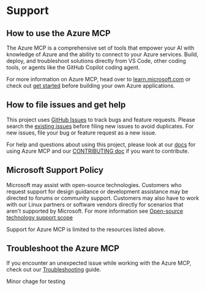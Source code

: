 # Support

## How to use the Azure MCP

The Azure MCP is a comprehensive set of tools that empower your AI with knowledge of Azure and the ability to connect to your Azure services. Build, deploy, and troubleshoot solutions directly from VS Code, other coding tools, or agents like the GitHub Copilot coding agent.

For more information on Azure MCP, head over to [learn.microsoft.com][learn-doc] or check out [get started][azmcp-link] before building your own Azure applications.

## How to file issues and get help

This project uses [GitHub Issues][gh-issue] to track bugs and feature requests. Please search the [existing issues][exist-issue] before filing new issues to avoid duplicates. For new issues, file your bug or feature request as a new issue.

For help and questions about using this project, please look at our [docs][docs] for using Azure MCP and our [CONTRIBUTING doc][contribute] if you want to contribute.

## Microsoft Support Policy

Microsoft may assist with open-source technologies. Customers who request support for design guidance or development assistance may be directed to forums or community support. Customers may also have to work with our Linux partners or software vendors directly for scenarios that aren't supported by Microsoft. For more information see [Open-source technology support scope](https://learn.microsoft.com/troubleshoot/azure/cloud-services/support-linux-open-source-technology#open-source-technology-support-matrix)

Support for Azure MCP is limited to the resources listed above.

[gh-issue]: https://github.com/microsoft/mcp/issues/new/choose
[exist-issue]: https://github.com/microsoft/mcp/issues
[docs]: https://learn.microsoft.com/azure/developer/azure-mcp-server/overview
[contribute]: https://github.com/microsoft/mcp/blob/main/CONTRIBUTING.md
[azmcp-link]: https://learn.microsoft.com/azure/developer/azure-mcp-server/get-started
[learn-doc]: https://learn.microsoft.com/azure/developer/azure-mcp-server/overview

## Troubleshoot the Azure MCP

If you encounter an unexpected issue while working with the Azure MCP, check out our [Troubleshooting](https://aka.ms/azmcp/troubleshooting) guide.

Minor chage for testing
